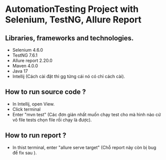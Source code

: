 # AutomationTesting Project with Selenium, TestNG, Allure Report
## Libraries, frameworks and technologies.
- Selenium 4.6.0
- TestNG 7.6.1
- Allure report 2.20.0
- Maven 4.0.0
- Java 17
- Intellij
(Cách cài đặt thì gg từng cái nó có chỉ cách cài).
## How to run source code ?
- In Intellij, open View.
- Click terminal
- Enter "mvn test"
(Các đơn giản nhất muốn chạy test cho mà hình nào cứ vô file tests chọn file rồi chạy là được).
## How to run report ?
- In thist terminal, enter "allure serve target"
(Chỗ report này còn bị bug để fix sau ).


